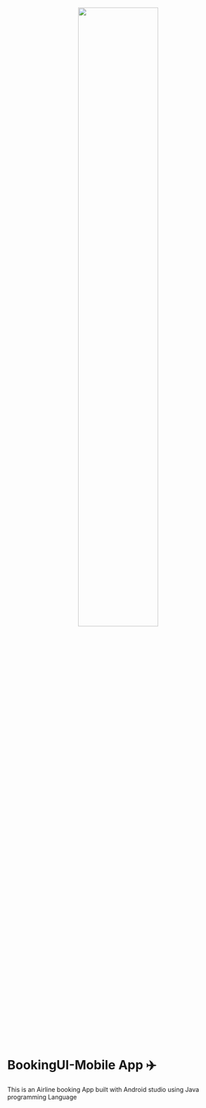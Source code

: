 <h1 align=center>
<img src="drawable/airp.png" width=60%>
</h1>

# BookingUI-Mobile App ✈️
This is an Airline booking App built with Android studio using Java programming Language 
 
